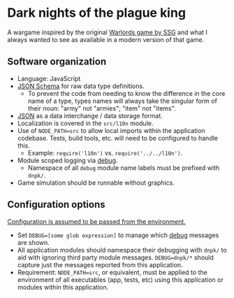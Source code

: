 # Dark nights of the plague king

A wargame inspired by the original [Warlords game by SSG](https://en.wikipedia.org/wiki/Warlords_(1990_video_game)) and what I always wanted to see as available in a modern version of that game.

## Software organization

* Language: JavaScript
* [JSON Schema](https://json-schema.org) for raw data type definitions.
    * To prevent the code from needing to know the difference in the core name of a type, types names will always take the singular form of their noun: "army" not "armies"; "item" not "items".
* [JSON](http://json.org/) as a data interchange / data storage format.
* Localization is covered in the `src/l10n` module.
* Use of `NODE_PATH=src` to allow local imports within the application codebase. Tests, build tools, etc. will need to be configured to handle this.
    * Example: `require('l10n')` vs. `require('../../l10n')`.
* Module scoped logging via [debug](https://github.com/visionmedia/debug).
    * Namespace of all `debug` module name labels must be prefixed with `dnpk/`.
* Game simulation should be runnable without graphics.

## Configuration options

[Configuration is assumed to be passed from the environment.](https://12factor.net/config)

* Set `DEBUG=[some glob expression]` to manage which [debug](https://www.npmjs.com/package/debug) messages are shown.
* All application modules should namespace their debugging with `dnpk/` to aid with ignoring third party module messages. `DEBUG=dnpk/*` should capture just the messages reported from this application.
* Requirement: `NODE_PATH=src`, or equivalent, must be applied to the environment of all executables (app, tests, etc) using this application or modules within this application.
